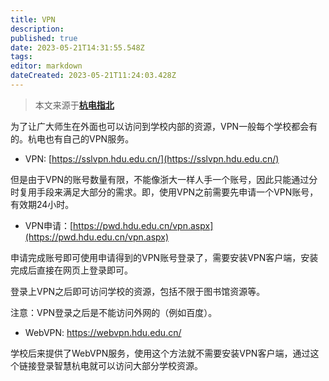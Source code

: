 ```yaml
---
title: VPN
description: 
published: true
date: 2023-05-21T14:31:55.548Z
tags: 
editor: markdown
dateCreated: 2023-05-21T11:24:03.428Z
---
```


> 本文来源于[**杭电指北**](https://www.yuque.com/hduer/guide)

为了让广大师生在外面也可以访问到学校内部的资源，VPN一般每个学校都会有的。杭电也有自己的VPN服务。

- VPN:  [https://sslvpn.hdu.edu.cn/](https://sslvpn.hdu.edu.cn/)

但是由于VPN的账号数量有限，不能像浙大一样人手一个账号，因此只能通过分时复用手段来满足大部分的需求。即，使用VPN之前需要先申请一个VPN账号，有效期24小时。

- VPN申请：[https://pwd.hdu.edu.cn/vpn.aspx](https://pwd.hdu.edu.cn/vpn.aspx)

申请完成账号即可使用申请得到的VPN账号登录了，需要安装VPN客户端，安装完成后直接在网页上登录即可。

登录上VPN之后即可访问学校的资源，包括不限于图书馆资源等。

注意：VPN登录之后是不能访问外网的（例如百度）。

- WebVPN: https://webvpn.hdu.edu.cn/

学校后来提供了WebVPN服务，使用这个方法就不需要安装VPN客户端，通过这个链接登录智慧杭电就可以访问大部分学校资源。
